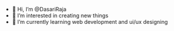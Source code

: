 - 👋 Hi, I’m @DasariRaja
- 👀 I’m interested in creating new things
- 🌱 I’m currently learning web development and ui/ux designing


<!---
DasariRaja/DasariRaja is a ✨ special ✨ repository because its `README.md` (this file) appears on your GitHub profile.
You can click the Preview link to take a look at your changes.
--->
